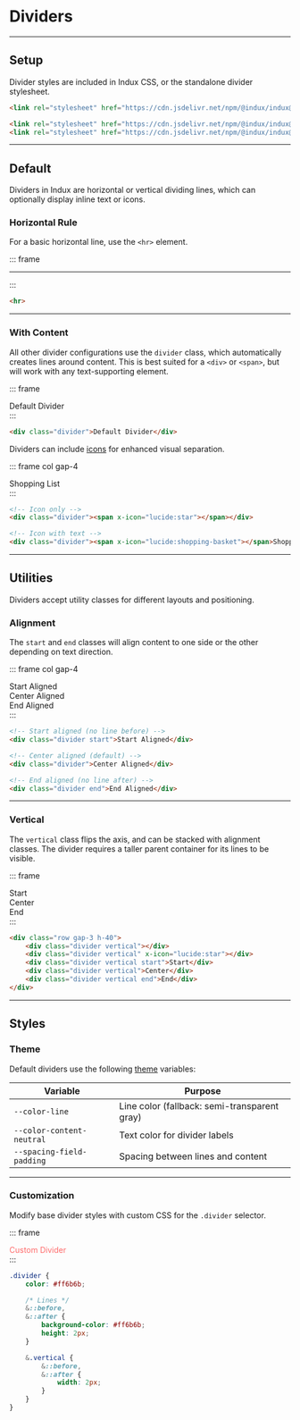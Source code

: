 # Dividers

---

## Setup

Divider styles are included in Indux CSS, or the standalone divider stylesheet.

<x-code-group copy>

```html "Indux CSS"
<link rel="stylesheet" href="https://cdn.jsdelivr.net/npm/@indux/indux@latest/dist/indux.css" />
```

```html "Standalone"
<link rel="stylesheet" href="https://cdn.jsdelivr.net/npm/@indux/indux@latest/dist/indux.theme.css" />
<link rel="stylesheet" href="https://cdn.jsdelivr.net/npm/@indux/indux@latest/dist/indux.divider.css" />
```

</x-code-group>

---

## Default

Dividers in Indux are horizontal or vertical dividing lines, which can optionally display inline text or icons.

### Horizontal Rule

For a basic horizontal line, use the `<hr>` element.

::: frame
<hr class="w-full">
:::

```html copy
<hr>
```

---

### With Content

All other divider configurations use the `divider` class, which automatically creates lines around content. This is best suited for a `<div>` or `<span>`, but will work with any text-supporting element.

::: frame
<div class="divider">Default Divider</div>
:::

```html copy
<div class="divider">Default Divider</div>
```

Dividers can include [icons](/plugins/icons) for enhanced visual separation.

::: frame col gap-4
<div class="divider"><span x-icon="lucide:star"></span></div>
<div class="divider"><span x-icon="lucide:shopping-basket"></span>Shopping List</div>
:::

```html copy
<!-- Icon only -->
<div class="divider"><span x-icon="lucide:star"></span></div>

<!-- Icon with text -->
<div class="divider"><span x-icon="lucide:shopping-basket"></span>Shopping List</div>
```

---

## Utilities

Dividers accept utility classes for different layouts and positioning.

### Alignment

The `start` and `end` classes will align content to one side or the other depending on text direction.

::: frame col gap-4
<div class="divider start">Start Aligned</div>
<div class="divider">Center Aligned</div>
<div class="divider end">End Aligned</div>
:::

```html copy
<!-- Start aligned (no line before) -->
<div class="divider start">Start Aligned</div>

<!-- Center aligned (default) -->
<div class="divider">Center Aligned</div>

<!-- End aligned (no line after) -->
<div class="divider end">End Aligned</div>
```

---

### Vertical

The `vertical` class flips the axis, and can be stacked with alignment classes. The divider requires a taller parent container for its lines to be visible.

::: frame
<div class="row gap-3 h-40">
    <div class="divider vertical"></div>
    <div class="divider vertical" x-icon="lucide:star"></div>
    <div class="divider vertical start">Start</div>
    <div class="divider vertical">Center</div>
    <div class="divider vertical end">End</div>
</div>
:::

```html copy
<div class="row gap-3 h-40">
    <div class="divider vertical"></div>
    <div class="divider vertical" x-icon="lucide:star"></div>
    <div class="divider vertical start">Start</div>
    <div class="divider vertical">Center</div>
    <div class="divider vertical end">End</div>
</div>
```

---

## Styles

### Theme

Default dividers use the following [theme](/styles/theme) variables:

| Variable | Purpose |
|----------|----------|
| `--color-line` | Line color (fallback: semi-transparent gray) |
| `--color-content-neutral` | Text color for divider labels |
| `--spacing-field-padding` | Spacing between lines and content |

---

### Customization

Modify base divider styles with custom CSS for the `.divider` selector.

::: frame
<style>
.divider.custom {
    color: #ff6b6b;

    &::before,
    &::after {
        background-color: #ff6b6b;
        height: 2px;
    }

    &.vertical {
        &::before,
        &::after {
            width: 2px;
        }
    }
}
</style>

<div class="divider custom">Custom Divider</div>
:::

```css copy
.divider {
    color: #ff6b6b;

    /* Lines */
    &::before,
    &::after {
        background-color: #ff6b6b;
        height: 2px;
    }

    &.vertical {
        &::before,
        &::after {
            width: 2px;
        }
    }
}
```

